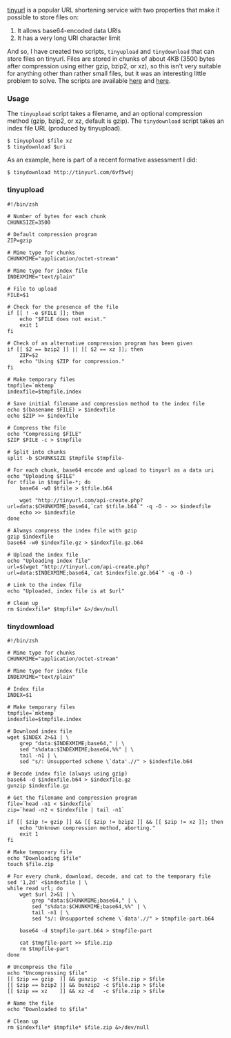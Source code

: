 [tinyurl](http://www.tinyurl.com) is a popular URL shortening service with two properties that make it possible to store files on:

1. It allows base64-encoded data URIs
2. It has a very long URI character limit

And so, I have created two scripts, `tinyupload` and `tinydownload` that can store files on tinyurl. Files are stored in chunks of about 4KB (3500 bytes after compression using either gzip, bzip2, or xz), so this isn't very suitable for anything other than rather small files, but it was an interesting little problem to solve. The scripts are available [here](https://github.com/Barrucadu/home/blob/master/bin/tinyupload) and [here](https://github.com/Barrucadu/home/blob/master/bin/tinydownload).

### Usage

The `tinyupload` script takes a filename, and an optional compression method (gzip, bzip2, or xz, default is gzip). The `tinydownload` script takes an index file URL (produced by tinyupload).

    $ tinyupload $file xz
    $ tinydownload $uri

As an example, here is part of a recent formative assessment I did:

    $ tinydownload http://tinyurl.com/6vf5w4j

### tinyupload
    #!/bin/zsh
    
    # Number of bytes for each chunk
    CHUNKSIZE=3500
    
    # Default compression program
    ZIP=gzip
    
    # Mime type for chunks
    CHUNKMIME="application/octet-stream"
    
    # Mime type for index file
    INDEXMIME="text/plain"
    
    # File to upload
    FILE=$1
    
    # Check for the presence of the file
    if [[ ! -e $FILE ]]; then
        echo "$FILE does not exist."
        exit 1
    fi
    
    # Check of an alternative compression program has been given
    if [[ $2 == bzip2 ]] || [[ $2 == xz ]]; then
        ZIP=$2
        echo "Using $ZIP for compression."
    fi
    
    # Make temporary files
    tmpfile=`mktemp`
    indexfile=$tmpfile.index
    
    # Save initial filename and compression method to the index file
    echo $(basename $FILE) > $indexfile
    echo $ZIP >> $indexfile
    
    # Compress the file
    echo "Compressing $FILE"
    $ZIP $FILE -c > $tmpfile
    
    # Split into chunks
    split -b $CHUNKSIZE $tmpfile $tmpfile-
    
    # For each chunk, base64 encode and upload to tinyurl as a data uri
    echo "Uploading $FILE"
    for tfile in $tmpfile-*; do
        base64 -w0 $tfile > $tfile.b64
    
        wget "http://tinyurl.com/api-create.php?url=data:$CHUNKMIME;base64,`cat $tfile.b64`" -q -O - >> $indexfile
        echo >> $indexfile
    done
    
    # Always compress the index file with gzip
    gzip $indexfile
    base64 -w0 $indexfile.gz > $indexfile.gz.b64
    
    # Upload the index file
    echo "Uploading index file"
    url=$(wget "http://tinyurl.com/api-create.php?url=data:$INDEXMIME;base64,`cat $indexfile.gz.b64`" -q -O -)
    
    # Link to the index file
    echo "Uploaded, index file is at $url"
    
    # Clean up
    rm $indexfile* $tmpfile* &>/dev/null

### tinydownload
    #!/bin/zsh
    
    # Mime type for chunks
    CHUNKMIME="application/octet-stream"
    
    # Mime type for index file
    INDEXMIME="text/plain"
    
    # Index file
    INDEX=$1
    
    # Make temporary files
    tmpfile=`mktemp`
    indexfile=$tmpfile.index
    
    # Download index file
    wget $INDEX 2>&1 | \
        grep "data:$INDEXMIME;base64," | \
        sed "s%data:$INDEXMIME;base64,%%" | \
        tail -n1 | \
        sed "s/: Unsupported scheme \`data'.//" > $indexfile.b64
    
    # Decode index file (always using gzip)
    base64 -d $indexfile.b64 > $indexfile.gz
    gunzip $indexfile.gz
    
    # Get the filename and compression program
    file=`head -n1 < $indexfile`
    zip=`head -n2 < $indexfile | tail -n1`
    
    if [[ $zip != gzip ]] && [[ $zip != bzip2 ]] && [[ $zip != xz ]]; then
        echo "Unknown compression method, aborting."
        exit 1
    fi
    
    # Make temporary file
    echo "Downloading $file"
    touch $file.zip
    
    # For every chunk, download, decode, and cat to the temporary file
    sed '1,2d' <$indexfile | \
    while read url; do
        wget $url 2>&1 | \
            grep "data:$CHUNKMIME;base64," | \
            sed "s%data:$CHUNKMIME;base64,%%" | \
            tail -n1 | \
            sed "s/: Unsupported scheme \`data'.//" > $tmpfile-part.b64
        
        base64 -d $tmpfile-part.b64 > $tmpfile-part
        
        cat $tmpfile-part >> $file.zip
        rm $tmpfile-part
    done
    
    # Uncompress the file
    echo "Uncompressing $file"
    [[ $zip == gzip  ]] && gunzip  -c $file.zip > $file
    [[ $zip == bzip2 ]] && bunzip2 -c $file.zip > $file
    [[ $zip == xz    ]] && xz -d   -c $file.zip > $file
    
    # Name the file
    echo "Downloaded to $file"
    
    # Clean up
    rm $indexfile* $tmpfile* $file.zip &>/dev/null
